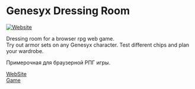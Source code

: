 # Genesyx Dressing Room
  
[![Website](https://img.shields.io/website?down_message=down&up_message=up&url=https%3A%2F%2Fmadsadfatcat.github.io%2Fgenesyx-dressing-room%2F)](https://madsadfatcat.github.io/genesyx-dressing-room/)
  
Dressing room for a browser rpg web game.  
Try out armor sets on any Genesyx character. Test different chips and plan your wardrobe.  
  
Примерочная для браузерной РПГ игры.  

[WebSite](https://madsadfatcat.github.io/genesyx-dressing-room/)  
[Game](https://genesyx.ru/)  
